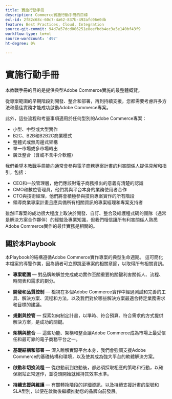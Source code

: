 ```yaml
---
title: 實施行動手冊
description: Commerce實施行動手冊的目標
exl-id: 2f82c68c-60c7-4a62-837b-492afc06e0db
feature: Best Practices, Cloud, Integration
source-git-commit: 94d7a57dcd006251e8eefbdb4ec3a5e140bf43f9
workflow-type: tm+mt
source-wordcount: '497'
ht-degree: 0%

---
```


# 實施行動手冊

本教戰手冊的目的是提供典型Adobe Commerce實施的最整體概覽。

從專案範圍的早期階段到開發、整合和部署，再到持續支援，您都需要考慮許多方法和最佳實務才能成功啟動Adobe Commerce專案。

此外，這些流程和考量事項適用於任何型別的Adobe Commerce專案：

- 小型、中型或大型實作
- B2C、B2B和B2B2C商業模式
- 整體式或無周邊式架構
- 單一市場或多市場轉出
- 廣泛整合（含或不含中介軟體）

我們希望本教戰手冊能向通常會參與電子商務專案計畫的利害關係人提供見解和指引，包括：

- CEO和一般管理層，他們應該對電子商務推出的意義有清楚的認識
- CMO和數位管理員，他們將與平台本身的業務使用者合作
- CTO與技術經理，他們將會積極參與技術專案實作的所有階段
- 領導商業專案計畫且應具備所有相關資訊的專案經理和專案支持者

雖然IT專案的成功很大程度上取決於開發、自訂、整合及維護程式碼的團隊（通常是解決方案合作夥伴）的經驗及專業知識，但我們相信讓所有利害關係人熟悉Adobe Commerce實作的最佳實務是相關的。

## 關於本Playbook

本Playbook的結構遵循Adobe Commerce實作專案的典型生命週期。 這可簡化本檔案的導覽作業，因為讀者可立即跳至專案的相關章節，以取得所有相關資訊。

- **專案範圍** — 對品牌瞭解並完成成功實作至關重要的關鍵利害關係人、流程、時間表和需求的劃分。

- **開發和品質控制** — 檢視在多個Adobe Commerce實作中經過測試和完善的工具、解決方案、流程和方法，以及我們對於哪些解決方案最適合特定業務需求和目標的建議。

- **規劃與控管** — 探索如何制定計畫，以準時、符合預算、符合需求的方式提供解決方案，是成功的關鍵。

- **架構與整合** — 這些功能、架構和整合讓Adobe Commerce成為市場上最受信任和最可靠的電子商務平台之一。

- **基礎結構和部署** — 深入瞭解實際平台本身，我們會強調支援Adobe Commerce的基礎結構和環境，以及使其成為強大平台的軟體解決方案。

- **啟動和切換流程** — 從啟動前到啟動後，都必須採取相應的策略和行動，以確保網站正常運作，並從頭開始就維持其效率水準。

- **持續支援與維護** — 有關轉換階段的詳細資訊，以及持續支援計畫的型號和SLA型別，以便在啟動後繼續推動您的品牌向前發展。
